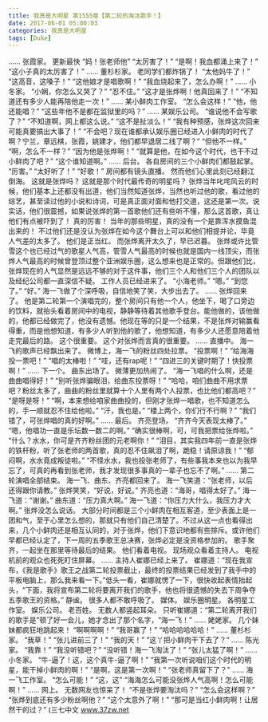 ```yaml
---
title: 我真是大明星 第1555章【第二轮的淘汰歌手！】
date: 2017-06-01 05:00:03
categories: 我真是大明星
tags: [Duke]
---
```


……
张霞家。 更新最快
“妈！张老师他”
“太厉害了！”
“是啊！我血都涌上来了！”
“这小子真的太厉害了！”
……
董杉杉家。
老同学们都炸锅了！
“太他妈牛了！”
“这高音，这嗓子！”
“这他娘才是唱歌啊！”
“我血烧起来了，怎么办啊！”
……
小冬家。
“小娴，你怎么又哭了？”
“忍不住。”
“这才是张烨啊！他真回来了！”
“不知道还有多少人能再陪他走一次！”
……
某小鲜肉工作室。
“怎么会这样！”
“他，他还能唱？”
“这些年他不是都在监狱里的吗？”
……
某娱乐公司。
“谁说他不会写歌了？”
“不知道啊，网上都这么说。”
“这不是扯淡么！”
“我有种预感，张烨这次回来可能真要搞出大事了！”
“不会吧？现在谁都承认娱乐圈已经进入小鲜肉的时代了啊？宁兰，章远棋，张霞，姚建才，他们都早退居二线了啊？”
“但他不一样。”
“啊，怎么不一样？”
“因为他是张烨啊！”
“就算是他，在如今这个时代，也干不过小鲜肉了吧？”
“这个谁知道啊。”
……
后台。
各自房间的三个小鲜肉们都鼓起掌。
“厉害。”
“太好听了！”
“好歌！”
房间都有镜头直播。
然而他们心里此刻已经翻江倒海。
这就是张烨吗？
这就是那个时代最传奇的明星吗？
张烨当年叱咤风云的时候，他们基本上还都没有出道，他们当然知道张烨，当然也听过他的歌，看过他的综艺，甚至读过他的小说和诗词，可是真正面对面和他打交道，这还是第一次。说实话，他们很震撼，如果说张烨的第一首歌他们还有些听不懂，那么这首歌，真让他们有点被吓到了！
真的厉害！
当年的那些明星，真的没有一个是靠浑水摸鱼混出来的！
不过他们还是没认为张烨在如今这个舞台上可以和他们相提并论，毕竟人气差的太多了。
他们是正当红。
而张烨离开太久了，早已迟暮。
张烨或许比管雪这个也已经过气的歌星人气高，管雪人气最高的时候也就是国内一线顶尖，而张烨人气最高的时候曾登顶过整个亚洲娱乐圈，这么想来也是正常的。但跟他们比，张烨现在的人气显然是远远不够的对于这件事，他们三个人和他们三个人的团队以及经纪公司都一直深信不疑。
工作人员已经进来了。
“小海老师。”
“嗯。”
“到您了。”
“好。”
海一飞做了个深呼吸，自信地笑了笑，大步出去了。
……
张烨回来了。
他是第二轮第一个演唱完的，整个房间只有他一个人，他坐下，喝了口旁边的饮料，就抬头看着房间中的电视，静静等待着其他歌手登台。能他做的，该他做的，他都已经做完了，他没有遗憾。他现在等的只是一个结果，不是张烨对输赢看得重，而是他想知道，有多少人听到他的歌了，他想知道，有多少人还愿意陪着他走完最后的路。
这个很重要。
这个对张烨而言真的很重要。
……
直播中。
海一飞的歌声已经飘出来了。
微博上，海一飞的粉丝四处拉票。
“投票啊！”
“给海海投一票吧！”
“唱的太棒啦！”
“哇，还有rap呢！”
“四进三的关键时期了！快投票啊！”
……
下一个。
曲东出场了。
微薄更加热闹了。
“海一飞唱的什么啊，还是曲曲唱得好！”
“别听张烨骗眼泪，给曲东投票呀！”
“哈哈，咱们曲曲不用求票吧？粉丝太多了，曲曲的粉丝里就算十个人里有两个人投票，也比他们都高吧？”
“是呀是呀！”
“啊，本来想给咱家曲曲投的，但刚才张烨一唱歌，也不知道怎么的，手一顺就忍不住给他啦。”
“汗，我也是。”
“楼上两个，你们行不行啊？”
“我们错了，可张烨唱的真的好啊。”
……
最后。
齐亮登场。
“齐齐今天表现太棒了。”
“嗯，他唱功一直是乐坛数一数二的啊。”
“确实很棒啊，可，可我把票给张烨啦。”
“什么？水水，你可是齐齐粉丝团的元老啊你！”
“泪目，其实我四年前一直是张烨的铁杆粉，听了张老师的两首歌，真的忍不住飙泪了啊，跪稳！请原谅我！”
“郁闷啊，水水竟成叛徒啦。”
“不怪水水，我也投张老师了，有些事我本来也以为我早忘了，可真的再看到张老师，我才发现很多事真的一辈子也忘不了啊。”
……
第二轮演唱全部结束。
海一飞、曲东、齐亮都回来了。
海一飞笑道：“张老师，以后还得跟你请教。”
张烨笑笑，“好说，好说。”
齐亮也道：“海哥，唱得太好了。”
海一飞道：“谢谢。”
曲东道：“压力真大啊。”
海一飞道：“你压力大什么，我压力才大啊。”
张烨没怎么说话。
大部分时间都是三个小鲜肉在相互客道，至少表面上是一团和气，至于心里怎么想的，那就只有他们自己清楚了。不过从这一点也看得出来，几个小鲜肉还是相互认同的，对于张烨，他们下意识地都有些排斥。或许他们早都已经认定了，下一周的五季歌王总决赛，张烨必定是没资格参加的。
歌手聚齐，一起坐在那里等待最后的结果。
他们看着电视。
现场观众看着主持人。
电视机前的观众也死死盯住屏幕。
……
主持人崔娜已经上来了。
崔娜道：“现在我宣布，《我是歌手》歌王之战第二轮投票截止，最终的投票结果已经发到了我手中的平板电脑上，那么我来看一下。”低头一看，崔娜就愣了一下，很快收起表情抬起头，“下面，我将宣布第二轮将要离开我们的歌手，他也将很遗憾的失去下周争夺五季歌王的资格。”
静谧。
很多人都不敢呼吸了。
媒体。
娱乐圈明星。
各明星工作室。
娱乐公司。
老百姓。
无数人都竖起耳朵。
只听崔娜道：“第二轮离开我们的歌手是”顿了好一会儿，她才念出了那个名字，“海一飞！”
……
姥姥家。
几个妹妹都疯狂地跳起来！
“啊啊啊啊！”
“我哥赢了！”
“哈哈哈哈哈哈！”
……
董杉杉家。
“我草！”
“张儿进前三了！”
“我的天！”
“这丫把小鲜肉干下去了？”
……
陈光家。
“我靠！”
“我没听错吧？”
“没听错！海一飞淘汰了！”
“张儿太猛了啊！”
……
小冬家。
“牛-逼了！这，这个真牛-逼了啊！”
“我第一次听说咱们这个时代的明星，能干掉小鲜肉的啊！”
“是啊，这是第一次啊！”
“张老师真留下了？”
……
海一飞工作室。
“怎么可能！”
“这，这”
“海海怎么可能没张烨人气高啊！怎么可能啊！”
……
网上。
无数网友也惊呆了！
“不是张烨要淘汰吗？”
“怎么会这样啊？”
“张烨到底还有多少粉丝啊他？”
“这个太意外了啊！”
“那可是当红小鲜肉啊！让居然干的过？”
(三七中文 www.37zw.net